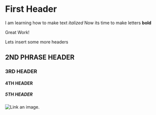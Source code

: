 # 
# First Header 
I am learning how to make text _italized_
Now its time to make letters **bold**

Great Work!

Lets insert some more headers
## 2ND PHRASE HEADER

### 3RD HEADER

#### 4TH HEADER

##### 5TH HEADER

![Link an image.](/learn/azure-devops/shared/media/mara.png)
